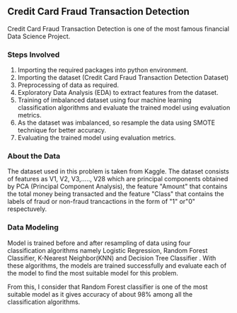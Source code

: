 ## Credit Card Fraud Transaction Detection
Credit Card Fraud Transaction Detection is one of the most famous financial Data Science Project.

### Steps Involved

1. Importing the required packages into python environment.
2. Importing the dataset (Credit Card Fraud Transaction Detection Dataset)
3. Preprocessing of data as required.
4. Exploratory Data Analysis (EDA) to extract features from the dataset.
5. Training of imbalanced dataset using four machine learning classification algorithms and evaluate the trained model using evaluation metrics.
6. As the dataset was imbalanced, so resample the data using SMOTE technique for better accuracy.
7. Evaluating the trained model using evaluation metrics.

### About the Data

The dataset used in this problem is taken from Kaggle. The dataset consists of features as V1, V2, V3,....., V28 which are principal components obtained by PCA (Principal Component Analysis), the feature "Amount" that contains the total money being transacted and the feature "Class" that contains the labels of fraud or non-fraud trancactions in the form of "1" or"0" respectuvely.

### Data Modeling

Model is trained before and after resampling of data using four classification algorithms namely Logistic Regression, Random Forest Classifier, K-Nearest Neighbor(KNN) and Decision Tree Classifier . With these algorithms, the models are trained successfully and evaluate each of the model to find the most suitable model for this problem.

From this, I consider that Random Forest classifier is one of the most suitable model as it gives accuracy of about 98% among all the classification algorithms.
 
